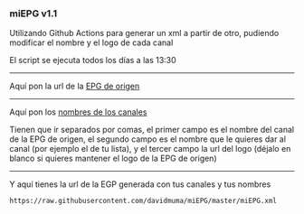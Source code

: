 ### miEPG   v1.1

Utilizando Github Actions para generar un xml a partir de otro, pudiendo modificar el nombre y el logo de cada canal

El script se ejecuta todos los días a las 13:30

***
Aquí pon la url de la [EPG de origen](https://github.com/davidmuma/miEPG/blob/main/epgs.txt)
***
Aquí pon los [nombres de los canales](https://github.com/davidmuma/miEPG/blob/main/canales.txt)

Tienen que ir separados por comas, el primer campo es el nombre del canal de la EPG de origen, el segundo campo es el nombre que le quieres dar al canal (por ejemplo el de tu lista), y el tercer campo la url del logo (déjalo en blanco si quieres mantener el logo de la EPG de origen)
***
Y aquí tienes la url de la EGP generada con tus canales y tus nombres
```
https://raw.githubusercontent.com/davidmuma/miEPG/master/miEPG.xml
```
